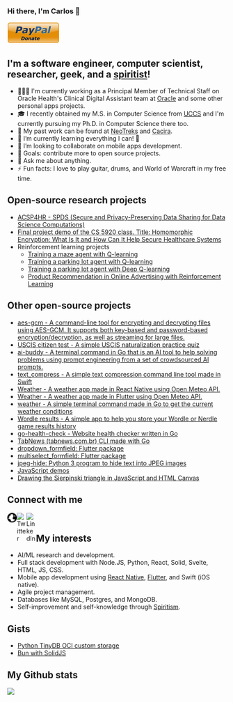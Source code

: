 ### Hi there, I'm Carlos 👋

<a title="Donate if you like work" href="https://www.paypal.com/donate/?business=69J4WDRBBXTM4&no_recurring=0&item_name=I%27m+a+software+engineer%2C+AI%2FML+researcher%2C+and+open-source+contributor.+If+you+like+my+work+consider+donating.+Thanks.&currency_code=USD" target="_blank"><img src="paypal-button.png" alt="Donate" width="120"></a>

## I'm a software engineer, computer scientist, researcher, geek, and a [spiritist](https://www.spiritist.us/spiritism)!
- 👨🏼‍💻 I'm currently working as a Principal Member of Technical Staff on Oracle Health's Clinical Digital Assistant team at [Oracle](https://oracle.com) and some other personal apps projects.
- 🎓 I recently obtained my M.S. in Computer Science from [UCCS](https://uccs.edu) and I'm currently pursuing my Ph.D. in Computer Science there too.
- 💾 My past work can be found at [NeoTreks](https://neotreks.com) and [Cacira](https://cacira.com).
- 🌱 I’m currently learning everything I can! 🤣
- 👯 I’m looking to collaborate on mobile apps development.
- 🥅 Goals: contribute more to open source projects.
- 💬 Ask me about anything.
- ⚡ Fun facts: I love to play guitar, drums, and World of Warcraft in my free time.

## Open-source research projects

- [ACSP4HR - SPDS (Secure and Privacy-Preserving Data Sharing for Data Science Computations)](https://github.com/cetorres/acsp4hr_project)
- [Final project demo of the CS 5920 class. Title: Homomorphic Encryption: What Is It and How Can It Help Secure Healthcare Systems](https://github.com/cetorres/cs5920-project-demo)
- Reinforcement learning projects
  - [Training a maze agent with Q-learning](https://github.com/cetorres/reinforcement_learning_maze_agent)
  - [Training a parking lot agent with Q-learning](https://github.com/cetorres/reinforcement_learning_parking_lot_ql)
  - [Training a parking lot agent with Deep Q-learning](https://github.com/cetorres/reinforcement_learning_parking_lot_dql)
  - [Product Recommendation in Online Advertising with Reinforcement Learning](https://github.com/cetorres/reinforcement_learning_final_project)

## Other open-source projects

- [aes-gcm - A command-line tool for encrypting and decrypting files using AES-GCM. It supports both key-based and password-based encryption/decryption, as well as streaming for large files.](https://github.com/cetorres/aes-gcm)
- [USCIS citizen test - A simple USCIS naturalization practice quiz](https://github.com/cetorres/citizenship-test)
- [ai-buddy - A terminal command in Go that is an AI tool to help solving problems using prompt engineering from a set of crowdsourced AI prompts.](https://github.com/cetorres/ai-buddy)
- [text_compress - A simple text compression command line tool made in Swift](https://github.com/cetorres/text_compress)
- [Weather - A weather app made in React Native using Open Meteo API.](https://github.com/cetorres/weather-app-rn)
- [Weather - A weather app made in Flutter using Open Meteo API.](https://github.com/cetorres/weather-app)
- [weather - A simple terminal command made in Go to get the current weather conditions](https://github.com/cetorres/weather)
- [Wordle results - A simple app to help you store your Wordle or Nerdle game results history](https://github.com/cetorres/wordle-results)
- [go-health-check - Website health checker written in Go](https://github.com/cetorres/go-health-check)
- [TabNews (tabnews.com.br) CLI made with Go](https://github.com/cetorres/tn-cli)
- [dropdown_formfield: Flutter package](https://github.com/cetorres/dropdown_formfield)
- [multiselect_formfield: Flutter package](https://github.com/cetorres/multiselect_formfield)
- [jpeg-hide: Python 3 program to hide text into JPEG images](https://github.com/cetorres/jpeg-hide)
- [JavaScript demos](https://github.com/cetorres/javascript)
- [Drawing the Sierpinski triangle in JavaScript and HTML Canvas](https://github.com/cetorres/sierpinski-triangle-js)

## Connect with me

[<img align="left" alt="website" width="22px" src="https://raw.githubusercontent.com/iconic/open-iconic/master/svg/globe.svg" />](https://cetorres.com)
[<img align="left" alt="Twitter" width="22px" src="https://cdn.jsdelivr.net/npm/simple-icons@v3/icons/twitter.svg" />](https://twitter.com/cetorres)
[<img align="left" alt="LinkedIn" width="22px" src="https://cdn.jsdelivr.net/npm/simple-icons@v3/icons/linkedin.svg" />](https://linkedin.com/in/cetorres)
<br />

## My interests

- AI/ML research and development.
- Full stack development with Node.JS, Python, React, Solid, Svelte, HTML, JS, CSS.
- Mobile app development using [React Native](https://reactnative.dev), [Flutter](https://flutter.dev), and Swift (iOS native).
- Agile project management.
- Databases like MySQL, Postgres, and MongoDB.
- Self-improvement and self-knowledge through [Spiritism](https://spiritist.us/get-to-know-spiritim/).

## Gists

- [Python TinyDB OCI custom storage](https://gist.github.com/cetorres/044e6c8760b17525e6b5665aced474e3)
- [Bun with SolidJS](https://gist.github.com/cetorres/53030e8044fe235e0d9b0c9a68a4f8d0)

## My Github stats

<img src="https://github-readme-stats.vercel.app/api?username=cetorres&show_icons=true&theme=default" />
